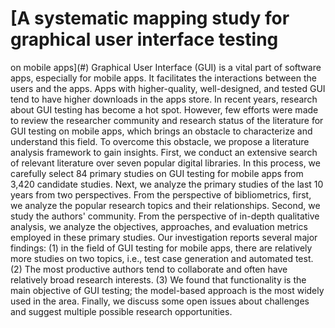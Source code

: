 # [A systematic mapping study for graphical user interface testing
on mobile apps](#)
Graphical User Interface (GUI) is a vital part of software apps, especially for mobile apps. It facilitates the interactions between the users and the apps. Apps with higher-quality, well-designed, and tested GUI tend to have higher downloads in the apps store. In recent years, research about GUI testing has become a hot spot. However, few efforts were made to review the researcher community and research status of the literature for GUI testing on mobile apps, which brings an obstacle to characterize and understand this field. To overcome this obstacle, we propose a literature analysis framework to gain insights. First, we conduct an extensive search of relevant literature over seven popular digital libraries. In this process, we carefully select 84 primary studies on GUI testing for mobile apps from 3,420 candidate studies. Next, we analyze the primary studies of the last 10 years from two perspectives. From the perspective of bibliometrics, first, we analyze the popular research topics and their relationships. Second, we study the authors' community. From the perspective of in-depth qualitative analysis, we analyze the objectives, approaches, and evaluation metrics employed in these primary studies. Our investigation reports several major findings: (1) in the field of GUI testing for mobile apps, there are relatively more studies on two topics, i.e., test case generation and automated test. (2) The most productive authors tend to collaborate and often have relatively broad research interests. (3) We found that functionality is the main objective of GUI testing; the model-based approach is the most widely used in the area. Finally, we discuss some open issues about challenges and suggest multiple possible research opportunities.
